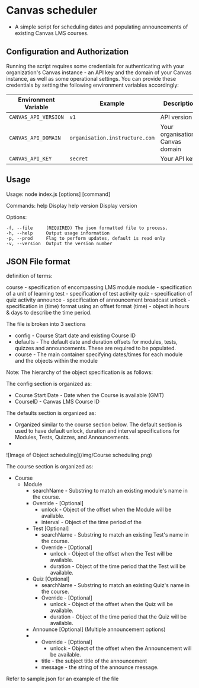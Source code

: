 # Canvas scheduler

* A simple script for scheduling dates and populating announcements of existing Canvas LMS courses.


## Configuration and Authorization
Running the script requires some credentials for authenticating with your organization's Canvas instance - an API key and the domain of your Canvas instance, as well as some operational settings. You can provide these credentials by setting the following environment variables accordingly:

Environment Variable             | Example                        | Description
---------------------------------|--------------------------------|---
`CANVAS_API_VERSION`             | `v1`                           | API version
`CANVAS_API_DOMAIN`              | `organisation.instructure.com` | Your organisation's Canvas domain
`CANVAS_API_KEY`                 | `secret`                       | Your API key


## Usage

Usage: node index.js [options] [command]

  Commands:
    help     Display help
    version  Display version

  Options:

    -f, --file     (REQUIRED) The json formatted file to process.
    -h, --help     Output usage information
    -p, --prod     Flag to perform updates, default is read only
    -v, --version  Output the version number




## JSON File format

definition of terms:
  
course - specification of encompassing LMS module
module - specification of a unit of learning
test - specification of test activity
quiz - specification of quiz activity
announce - specification of announcement broadcast
unlock - specification in (time) format using an offset format
(time) - object in hours & days to describe the time period.

  

The file is broken into 3 sections

 - config - Course Start date and existing Course ID
- defaults - The default date and duration offsets for modules, tests, quizzes and announcements. These are required to be populated.
- course -  The main container specifying dates/times for each module and the objects within the module

Note: 
The hierarchy of the object specification is as follows:

The config section is organized as:
- Course Start Date - Date when the Course is available (GMT)
- CourseID - Canvas LMS Course ID

The defaults section is organized as:
 - Organized similar to the course section below. The default section is used to have default unlock, duration and interval specifications for Modules, Tests, Quizzes, and Announcements.
 - 
![Image of Object scheduling](/img/Course scheduling.png)

The course section is organized as:
 - Course
	 - Module
		 - searchName - Substring to match an existing module's name in the course.
		 - Override - [Optional]
			 - unlock - Object of the offset when the Module will be available.
			 - interval - Object of the time period of the 
		 - Test [Optional]
			 - searchName - Substring to match an existing Test's name in the course.
	 		 - Override - [Optional]
				 - unlock - Object of the offset when the Test will be available.
				 - duration - Object of the time period that the Test will be available.
		 - Quiz [Optional]
			 - searchName - Substring to match an existing Quiz's name in the course.
			 - Override - [Optional]
				 - unlock - Object of the offset when the Quiz will be available.
				 - duration - Object of the time period that the Quiz will be available.
		 - Announce [Optional] (Multiple announcement options)
		 -  - Override - [Optional]
				 - unlock - Object of the offset when the Announcement will be available.
			 - title - the subject title of the announcement
			 - message - the string of the announce message.
				



Refer to sample.json for an example of the file


